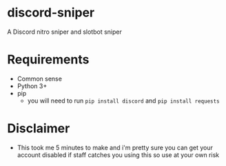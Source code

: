 # discord-sniper
A Discord nitro sniper and slotbot sniper

# Requirements
- Common sense
- Python 3+
- pip
  - you will need to run `pip install discord` and `pip install requests`
  
# Disclaimer
- This took me 5 minutes to make and i'm pretty sure you can get your account disabled if staff catches you using this so use at your own risk
